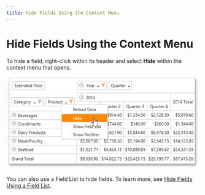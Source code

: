 ```yaml
---
title: Hide Fields Using the Context Menu
---
```

# Hide Fields Using the Context Menu
To hide a field, right-click within its header and select **Hide** within the context menu that opens.

![ASPxPivotGrid_HideField](../../../../images/img8930.png)

You can also use a Field List to hide fields. To learn more, see [Hide Fields Using a Field List](hide-fields-using-a-field-list.md).